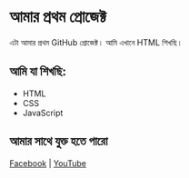 # আমার প্রথম প্রোজেক্ট

এটা আমার প্রথম GitHub প্রোজেক্ট। আমি এখানে HTML শিখছি।

## আমি যা শিখছি:
- HTML
- CSS
- JavaScript

## আমার সাথে যুক্ত হতে পারো
[Facebook](https://facebook.com/) | [YouTube](https://youtube.com/)
